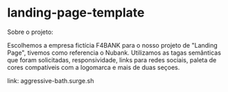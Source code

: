# landing-page-template


Sobre o projeto:

Escolhemos a empresa fictícia F4BANK para o nosso projeto de "Landing Page", tivemos como referencia o Nubank.
Utilizamos as tagas semânticas que foram solicitadas, responsividade, links para redes sociais, paleta de cores
compatíveis com a logomarca e mais de duas seçoes.

link: aggressive-bath.surge.sh
